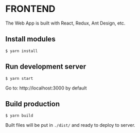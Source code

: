 # FRONTEND
The Web App is built with React, Redux, Ant Design, etc.

## Install modules
	$ yarn install
## Run development server
    $ yarn start
Go to: http://localhost:3000 by default

## Build production

    $ yarn build
Built files will be put in `./dist/` and ready to deploy to server.
